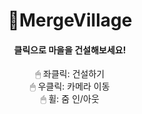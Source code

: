 # <div align=center>🏡MergeVillage
#### <div align=center>클릭으로 마을을 건설해보세요!

<div align=center> 🖱 좌클릭: 건설하기
<div align=center> 🖱 우클릭: 카메라 이동        
<div align=center> 🖱 휠: 줌 인/아웃
